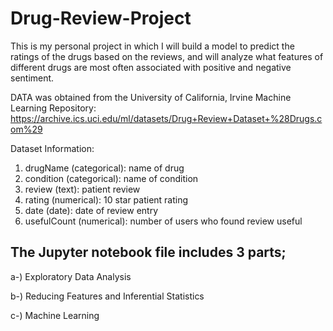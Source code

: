 # Drug-Review-Project
This is my personal project in which I will build a model to predict the ratings of the drugs based on the reviews, and will analyze what features of different drugs are most often associated with positive and negative sentiment.

DATA was obtained from the University of California, Irvine Machine Learning Repository: https://archive.ics.uci.edu/ml/datasets/Drug+Review+Dataset+%28Drugs.com%29

Dataset Information:

1. drugName (categorical): name of drug 
2. condition (categorical): name of condition 
3. review (text): patient review 
4. rating (numerical): 10 star patient rating 
5. date (date): date of review entry 
6. usefulCount (numerical): number of users who found review useful

## The Jupyter notebook file includes 3 parts;
a-) Exploratory Data Analysis

b-) Reducing Features and Inferential Statistics

c-) Machine Learning
